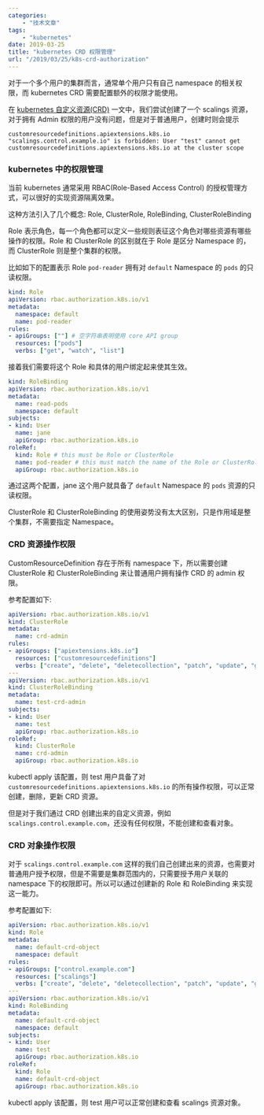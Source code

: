 ```yaml
---
categories:
    - "技术文章"
tags:
    - "kubernetes"
date: 2019-03-25
title: "kubernetes CRD 权限管理"
url: "/2019/03/25/k8s-crd-authorization"
---
```


对于一个多个用户的集群而言，通常单个用户只有自己 namespace 的相关权限，而 kubernetes CRD 需要配置额外的权限才能使用。

<!--more-->

在 [kubernetes 自定义资源(CRD)](/2019/03/20/k8s-crd/) 一文中，我们尝试创建了一个 scalings 资源，对于拥有 Admin 权限的用户没有问题，但是对于普通用户，创建时则会提示

`
customresourcedefinitions.apiextensions.k8s.io "scalings.control.example.io" is forbidden: User "test" cannot get customresourcedefinitions.apiextensions.k8s.io at the cluster scope
`

### kubernetes 中的权限管理

当前 kubernetes 通常采用 RBAC(Role-Based Access Control) 的授权管理方式，可以很好的实现资源隔离效果。

这种方法引入了几个概念: Role, ClusterRole, RoleBinding, ClusterRoleBinding

Role 表示角色，每一个角色都可以定义一些规则表征这个角色对哪些资源有哪些操作的权限。Role 和 ClusterRole 的区别就在于 Role 是区分 Namespace 的，而 ClusterRole 则是整个集群的权限。

比如如下的配置表示 Role `pod-reader` 拥有对 `default` Namespace 的 `pods` 的只读权限。

```yaml
kind: Role
apiVersion: rbac.authorization.k8s.io/v1
metadata:
  namespace: default
  name: pod-reader
rules:
- apiGroups: [""] # 空字符串表明使用 core API group
  resources: ["pods"]
  verbs: ["get", "watch", "list"]
```

接着我们需要将这个 Role 和具体的用户绑定起来使其生效。

```yaml
kind: RoleBinding
apiVersion: rbac.authorization.k8s.io/v1
metadata:
  name: read-pods
  namespace: default
subjects:
- kind: User
  name: jane
  apiGroup: rbac.authorization.k8s.io
roleRef:
  kind: Role # this must be Role or ClusterRole
  name: pod-reader # this must match the name of the Role or ClusterRole you wish to bind to
  apiGroup: rbac.authorization.k8s.io
```

通过这两个配置，jane 这个用户就具备了 `default` Namespace 的 `pods` 资源的只读权限。

ClusterRole 和 ClusterRoleBinding 的使用姿势没有太大区别，只是作用域是整个集群，不需要指定 Namespace。

### CRD 资源操作权限

CustomResourceDefinition 存在于所有 namespace 下，所以需要创建 ClusterRole 和 ClusterRoleBinding 来让普通用户拥有操作 CRD 的 admin 权限。

参考配置如下:

```yaml
apiVersion: rbac.authorization.k8s.io/v1
kind: ClusterRole
metadata:
  name: crd-admin
rules:
- apiGroups: ["apiextensions.k8s.io"]
  resources: ["customresourcedefinitions"]
  verbs: ["create", "delete", "deletecollection", "patch", "update", "get", "list", "watch"]
---
apiVersion: rbac.authorization.k8s.io/v1
kind: ClusterRoleBinding
metadata:
  name: test-crd-admin
subjects:
- kind: User
  name: test
  apiGroup: rbac.authorization.k8s.io
roleRef:
  kind: ClusterRole
  name: crd-admin
  apiGroup: rbac.authorization.k8s.io
```

kubectl apply 该配置，则 test 用户具备了对 `customresourcedefinitions.apiextensions.k8s.io` 的所有操作权限，可以正常创建，删除，更新 CRD 资源。

但是对于我们通过 CRD 创建出来的自定义资源，例如 `scalings.control.example.com`，还没有任何权限，不能创建和查看对象。

### CRD 对象操作权限

对于 `scalings.control.example.com` 这样的我们自己创建出来的资源，也需要对普通用户授予权限，但是不需要是集群范围内的，只需要授予用户关联的 namespace 下的权限即可。所以可以通过创建新的 Role 和 RoleBinding 来实现这一能力。

参考配置如下:

```yaml
apiVersion: rbac.authorization.k8s.io/v1
kind: Role
metadata:
  name: default-crd-object
  namespace: default
rules:
- apiGroups: ["control.example.com"]
  resources: ["scalings"]
  verbs: ["create", "delete", "deletecollection", "patch", "update", "get", "list", "watch"]
---
apiVersion: rbac.authorization.k8s.io/v1
kind: RoleBinding
metadata:
  name: default-crd-object
  namespace: default
subjects:
- kind: User
  name: test
  apiGroup: rbac.authorization.k8s.io
roleRef:
  kind: Role
  name: default-crd-object
  apiGroup: rbac.authorization.k8s.io
```

kubectl apply 该配置，则 test 用户可以正常创建和查看 scalings 资源对象。
